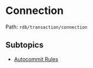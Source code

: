 # Connection

Path: `rdb/transaction/connection`

## Subtopics
- [Autocommit Rules](./autocommit_rules/README.md)
